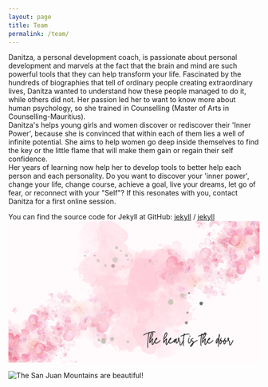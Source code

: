 ```yaml
---
layout: page
title: Team
permalink: /team/
---
```


Danitza, a personal development coach, is passionate about personal development and marvels at the  fact that the brain and mind are such powerful tools that they can help transform your life. Fascinated by the hundreds of biographies that tell of ordinary people creating extraordinary lives,  Danitza wanted to understand how these people managed to do it, while others did not. Her passion led  her to want to know more about human psychology, so she trained in Counselling (Master of Arts in  Counselling-Mauritius).  
Danitza's helps young girls and women discover or rediscover their 'Inner Power', because  she is convinced that within each of them lies a well of infinite potential. She aims to help women go  deep inside themselves to find the key or the little flame that will make them gain or regain their self confidence.  
Her years of learning now help her to develop tools to better help each person and each personality. Do you want to discover your 'inner power', change your life, change course, achieve a goal, live your  dreams, let go of fear, or reconnect with your "Self"? 
If this resonates with you, contact Danitza for a first online session.

You can find the source code for Jekyll at GitHub:
[jekyll][jekyll-organization] /
[jekyll](https://github.com/jekyll/jekyll)
![The Heart is the door](/assets/images/Chanting-1.png "The Heart is the door")

[jekyll-organization]: https://github.com/jekyll
![The San Juan Mountains are beautiful!](/assets/images/san-juan-mountains.avif "San Juan Mountains")